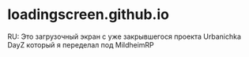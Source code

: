# loadingscreen.github.io

RU:
Это загрузочный экран с уже закрывшегося проекта Urbanichka DayZ который я переделал под MildheimRP
